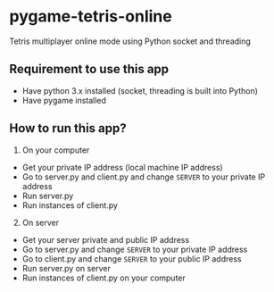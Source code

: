 # pygame-tetris-online
Tetris multiplayer online mode using Python socket and threading

## Requirement to use this app
* Have python 3.x installed (socket, threading is built into Python)
* Have pygame installed

## How to run this app? 
1. On your computer
* Get your private IP address (local machine IP address)
* Go to server.py and client.py and change `SERVER` to your private IP address
* Run server.py
* Run instances of client.py

2. On server
* Get your server private and public IP address
* Go to server.py and change `SERVER` to your private IP address
* Go to client.py and change `SERVER` to your public IP address
* Run server.py on server
* Run instances of client.py on your computer
